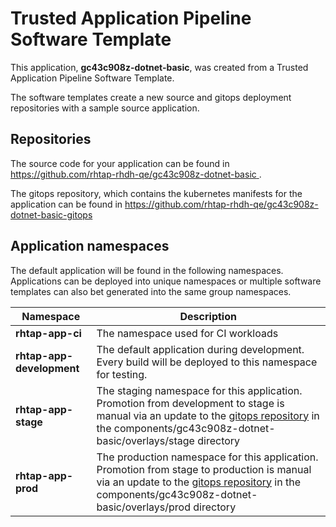 # Trusted Application Pipeline Software Template

This application, **gc43c908z-dotnet-basic**, was created from a Trusted Application Pipeline Software Template.

The software templates create a new source and gitops deployment repositories with a sample source application. 

## Repositories

The source code for your application can be found in [https://github.com/rhtap-rhdh-qe/gc43c908z-dotnet-basic ](https://github.com/rhtap-rhdh-qe/gc43c908z-dotnet-basic ).
 
The gitops repository, which contains the kubernetes manifests for the application can be found in 
[https://github.com/rhtap-rhdh-qe/gc43c908z-dotnet-basic-gitops ](https://github.com/rhtap-rhdh-qe/gc43c908z-dotnet-basic-gitops ) 

## Application namespaces 

The default application will be found in the following namespaces. Applications can be deployed into unique namespaces or multiple software templates can also bet generated into the same group namespaces.  

|  Namespace   |  Description   |  
| -------- | -------- |
| **rhtap-app-ci** | The namespace used for CI workloads |
| **rhtap-app-development** | The default application during development. Every build will be deployed to this namespace for testing. |
| **rhtap-app-stage** | The staging namespace for this application. Promotion from development to stage is manual via an update to the [gitops repository](https://github.com/rhtap-rhdh-qe/gc43c908z-dotnet-basic-gitops ) in the components/gc43c908z-dotnet-basic/overlays/stage directory |
| **rhtap-app-prod** | The production namespace for this application. Promotion from stage to production is manual via an update to the [gitops repository](https://github.com/rhtap-rhdh-qe/gc43c908z-dotnet-basic-gitops ) in the components/gc43c908z-dotnet-basic/overlays/prod directory |